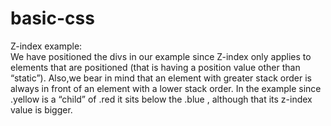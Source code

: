 # basic-css

<stong>Z-index example:</strong><br>
We have positioned the divs in our example since Z-index only applies to elements that are positioned (that is having a position value other than “static”). 
Also,we bear in mind that an element with greater stack order is always in front of an element with a lower stack order. 
In the example since .yellow  is a “child” of  .red  it sits below the .blue , although that its z-index value is bigger.
